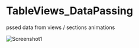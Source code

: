 # TableViews_DataPassing
pssed data from views / sections animations 

![Screenshot1](https://github.com/hamza99900/TableViews_DataPassing/blob/master/img.png)


